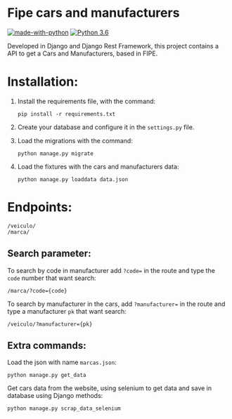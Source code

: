 # Fipe cars and manufacturers
[![made-with-python](https://img.shields.io/badge/Made%20with-Python-1f425f.svg)](https://www.python.org/)
[![Python 3.6](https://img.shields.io/badge/python-3.6-blue.svg)](https://www.python.org/downloads/release/python-360/)

Developed in Django and Django Rest Framework, this project contains a API to get a Cars and Manufacturers, based in FIPE.

# Installation:
1.  Install the requirements file, with the command:

    ```pip install -r requirements.txt```

2.  Create your database and configure it in the `settings.py`  file.

2.  Load the migrations with the command:

    ```python manage.py migrate```

3.  Load the fixtures with the cars and manufacturers data:

    ```python manage.py loaddata data.json```

# Endpoints:

    /veiculo/    
    /marca/    

## Search parameter:

To search by code in manufacturer add `?code=` in the route and type the `code` number that want search:

    /marca/?code={code}

To search by manufacturer in the cars, add  `?manufacturer=` in the route and type a manufacturer `pk` that want search:

    /veiculo/?manufacturer={pk}

## Extra commands:

Load the json with name `marcas.json`:

```python manage.py get_data```

    
Get cars data from the website, using selenium to get data and save in database using Django methods:

```python manage.py scrap_data_selenium```
